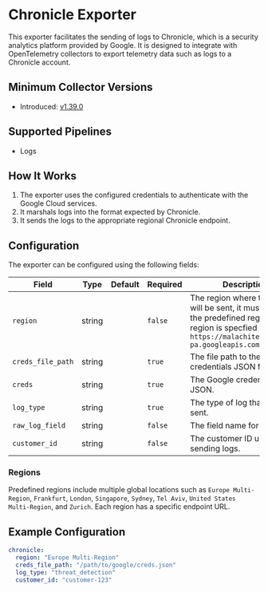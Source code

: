 # Chronicle Exporter

This exporter facilitates the sending of logs to Chronicle, which is a security analytics platform provided by Google. It is designed to integrate with OpenTelemetry collectors to export telemetry data such as logs to a Chronicle account.

## Minimum Collector Versions

- Introduced: [v1.39.0](https://github.com/observIQ/bindplane-agent/releases/tag/v1.39.0)

## Supported Pipelines

- Logs

## How It Works

1. The exporter uses the configured credentials to authenticate with the Google Cloud services.
2. It marshals logs into the format expected by Chronicle.
3. It sends the logs to the appropriate regional Chronicle endpoint.

## Configuration

The exporter can be configured using the following fields:

| Field             | Type   | Default | Required | Description                                                                                                                                                           |
| ----------------- | ------ | ------- | -------- | --------------------------------------------------------------------------------------------------------------------------------------------------------------------- |
| `region`          | string |         | `false`  | The region where the data will be sent, it must be one of the predefined regions. if no region is specfied defaults to `https://malachiteingestion-pa.googleapis.com` |
| `creds_file_path` | string |         | `true`   | The file path to the Google credentials JSON file.                                                                                                                    |
| `creds`           | string |         | `true`   | The Google credentials JSON.                                                                                                                                          |
| `log_type`        | string |         | `true`   | The type of log that will be sent.                                                                                                                                    |
| `raw_log_field`   | string |         | `false`  | The field name for raw logs.                                                                                                                                          |
| `customer_id`     | string |         | `false`  | The customer ID used for sending logs.                                                                                                                                |

### Regions

Predefined regions include multiple global locations such as `Europe Multi-Region`, `Frankfurt`, `London`, `Singapore`, `Sydney`, `Tel Aviv`, `United States Multi-Region`, and `Zurich`. Each region has a specific endpoint URL.

## Example Configuration

```yaml
chronicle:
  region: "Europe Multi-Region"
  creds_file_path: "/path/to/google/creds.json"
  log_type: "threat_detection"
  customer_id: "customer-123"
```
